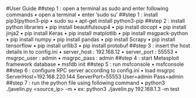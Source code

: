#User Guide
##step 1 : open a terminal as sudo and enter following commands
•	open a terminal
•	enter ‘sudo su’
##step 1 : install pip3(python3-pip
•	sudo su
•	apt-get install python3-pip
##step 2 : install python libraries
•	pip install beautifulsoup4
•	pip install docopt
•	pip install jinja2
•	pip install Keras
•	pip install matplotlib
•	pip install msgpack-python
•	pip install numpy
•	pip install pandas
•	pip install Scrapy
•	pip install tensorflow
•	pip install urllib3
•	pip install protobuf
##step 3 : insert the host details in to config.ini
•	server_host : 192.168.12
•	server_port : 55553
•	msgrpc_user : admin
•	msgrpc_pass : admin
##step 4 : start Metasploit framework database
•	msfdb init
##step 5 : run msfconsole
•	msfconsole
##step 6 : configure RPC server according to config.ini
•	load msgrpc ServerHost=192.168.220.144 ServerPort=55553 User=admin Pass=admin
##step 7 : run the python file using following command
•	python3 ./javelin.py <source_ip> -m <mode>
•	ex: python3 ./javelin.py 192.168.1.3 -m test
